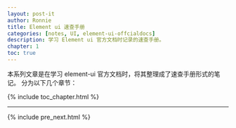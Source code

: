 ```yaml
---
layout: post-it
author: Ronnie
title: Element ui 速查手册
categories: [notes, UI, element-ui-offcialdocs]
description: 学习 Element ui 官方文档时记录的速查手册。
chapter: 1
toc: true
---
```


本系列文章是在学习 element-ui 官方文档时，将其整理成了速查手册形式的笔记。
分为以下几个章节：

{% include toc_chapter.html %}

---

{% include pre_next.html %}

